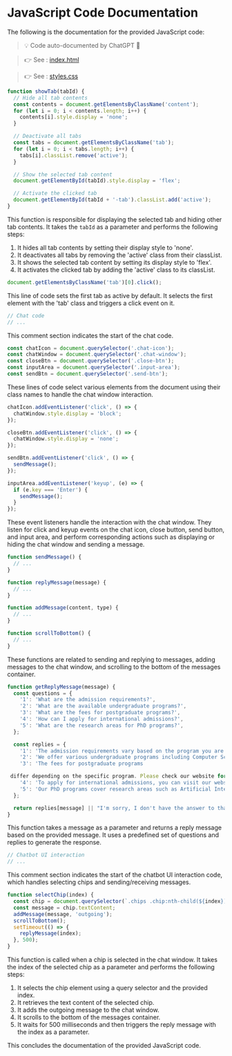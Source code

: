 # JavaScript Code Documentation

The following is the documentation for the provided JavaScript code:

> 💡 Code auto-documented by ChatGPT 🤖

> 👉 See : [index.html](./Readme.md)

> 👉 See : [styles.css](./styles.css.md)


```javascript
function showTab(tabId) {
  // Hide all tab contents
  const contents = document.getElementsByClassName('content');
  for (let i = 0; i < contents.length; i++) {
    contents[i].style.display = 'none';
  }

  // Deactivate all tabs
  const tabs = document.getElementsByClassName('tab');
  for (let i = 0; i < tabs.length; i++) {
    tabs[i].classList.remove('active');
  }

  // Show the selected tab content
  document.getElementById(tabId).style.display = 'flex';

  // Activate the clicked tab
  document.getElementById(tabId + '-tab').classList.add('active');
}
```

This function is responsible for displaying the selected tab and hiding other tab contents. It takes the `tabId` as a parameter and performs the following steps:
1. It hides all tab contents by setting their display style to 'none'.
2. It deactivates all tabs by removing the 'active' class from their classList.
3. It shows the selected tab content by setting its display style to 'flex'.
4. It activates the clicked tab by adding the 'active' class to its classList.

```javascript
document.getElementsByClassName('tab')[0].click();
```

This line of code sets the first tab as active by default. It selects the first element with the 'tab' class and triggers a click event on it.

```javascript
// Chat code
// ...
```

This comment section indicates the start of the chat code.

```javascript
const chatIcon = document.querySelector('.chat-icon');
const chatWindow = document.querySelector('.chat-window');
const closeBtn = document.querySelector('.close-btn');
const inputArea = document.querySelector('.input-area');
const sendBtn = document.querySelector('.send-btn');
```

These lines of code select various elements from the document using their class names to handle the chat window interaction.

```javascript
chatIcon.addEventListener('click', () => {
  chatWindow.style.display = 'block';
});

closeBtn.addEventListener('click', () => {
  chatWindow.style.display = 'none';
});

sendBtn.addEventListener('click', () => {
  sendMessage();
});

inputArea.addEventListener('keyup', (e) => {
  if (e.key === 'Enter') {
    sendMessage();
  }
});
```

These event listeners handle the interaction with the chat window. They listen for click and keyup events on the chat icon, close button, send button, and input area, and perform corresponding actions such as displaying or hiding the chat window and sending a message.

```javascript
function sendMessage() {
  // ...
}

function replyMessage(message) {
  // ...
}

function addMessage(content, type) {
  // ...
}

function scrollToBottom() {
  // ...
}
```

These functions are related to sending and replying to messages, adding messages to the chat window, and scrolling to the bottom of the messages container.

```javascript
function getReplyMessage(message) {
  const questions = {
    '1': 'What are the admission requirements?',
    '2': 'What are the available undergraduate programs?',
    '3': 'What are the fees for postgraduate programs?',
    '4': 'How can I apply for international admissions?',
    '5': 'What are the research areas for PhD programs?',
  };

  const replies = {
    '1': 'The admission requirements vary based on the program you are applying to. Please visit our website for detailed information.',
    '2': 'We offer various undergraduate programs including Computer Science, Engineering, Business, and more. You can find the complete list on our website.',
    '3': 'The fees for postgraduate programs

 differ depending on the specific program. Please check our website for the details regarding the fees.',
    '4': 'To apply for international admissions, you can visit our website and follow the application process mentioned for international students.',
    '5': 'Our PhD programs cover research areas such as Artificial Intelligence, Data Science, Robotics, and more. You can explore the research areas on our website.',
  };

  return replies[message] || "I'm sorry, I don't have the answer to that question.";
}
```

This function takes a message as a parameter and returns a reply message based on the provided message. It uses a predefined set of questions and replies to generate the response.

```javascript
// Chatbot UI interaction
// ...
```

This comment section indicates the start of the chatbot UI interaction code, which handles selecting chips and sending/receiving messages.

```javascript
function selectChip(index) {
  const chip = document.querySelector(`.chips .chip:nth-child(${index})`);
  const message = chip.textContent;
  addMessage(message, 'outgoing');
  scrollToBottom();
  setTimeout(() => {
    replyMessage(index);
  }, 500);
}
```

This function is called when a chip is selected in the chat window. It takes the index of the selected chip as a parameter and performs the following steps:
1. It selects the chip element using a query selector and the provided index.
2. It retrieves the text content of the selected chip.
3. It adds the outgoing message to the chat window.
4. It scrolls to the bottom of the messages container.
5. It waits for 500 milliseconds and then triggers the reply message with the index as a parameter.

This concludes the documentation of the provided JavaScript code.